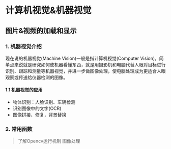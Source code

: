 # 计算机视觉&机器视觉
## 图片&视频的加载和显示
### 1. 机器视觉介绍
现在说的机器视觉(Machine Vision)一般是指计算机视觉(Computer Vision)，简单点来说就是研究如何使机器看懂东西，就是用摄影机和电脑代替人眼对目标进行识别、跟踪和测量等机器视觉，并进一步做图像处理，使电脑处理成为更适合人眼观察或传送给仪器检测的图像。
#### 1.1 机器视觉的应用
* 物体识别：人脸识别、车辆检测
* 识别图像中的文字(OCR)
* 图像拼接、修复，背景替换
### 2. 常用函数
> 了解Opencv运行机制
> 图像处理
